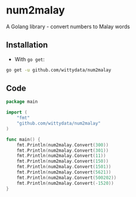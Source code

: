 # num2malay
A Golang library - convert numbers to Malay words 


## Installation

* With `go get`:

```bash
go get -u github.com/wittydata/num2malay
```

## Code
```go
package main

import (
	"fmt"
	"github.com/wittydata/num2malay"
)

func main() {
    fmt.Println(num2malay.Convert(300))
	fmt.Println(num2malay.Convert(301))
	fmt.Println(num2malay.Convert(11))
	fmt.Println(num2malay.Convert(150))
	fmt.Println(num2malay.Convert(1501))
	fmt.Println(num2malay.Convert(5621))
	fmt.Println(num2malay.Convert(500202))
	fmt.Println(num2malay.Convert(-1520))
}

```